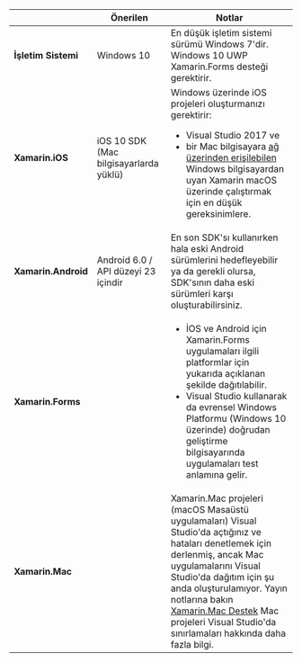 ||Önerilen|Notlar|
|---|---|---|
|**İşletim Sistemi**|Windows 10|En düşük işletim sistemi sürümü Windows 7'dir. Windows 10 UWP Xamarin.Forms desteği gerektirir.
|**Xamarin.iOS**|iOS 10 SDK (Mac bilgisayarlarda yüklü)|Windows üzerinde iOS projeleri oluşturmanızı gerektirir:<ul><li>Visual Studio 2017 ve</li><li>bir Mac bilgisayara <a href="~/ios/get-started/installation/windows/connecting-to-mac/index.md">ağ üzerinden erişilebilen</a> Windows bilgisayardan uyan Xamarin macOS üzerinde çalıştırmak için en düşük gereksinimlere.</li></ul>|
|**Xamarin.Android**|Android 6.0 / API düzeyi 23 içindir|En son SDK'sı kullanırken hala eski Android sürümlerini hedefleyebilir ya da gerekli olursa, SDK'sının daha eski sürümleri karşı oluşturabilirsiniz.|
|**Xamarin.Forms**||<ul><li>İOS ve Android için Xamarin.Forms uygulamaları ilgili platformlar için yukarıda açıklanan şekilde dağıtılabilir.</li><li>Visual Studio kullanarak da evrensel Windows Platformu (Windows 10 üzerinde) doğrudan geliştirme bilgisayarında uygulamaları test anlamına gelir.</li></ul>|
|**Xamarin.Mac**||Xamarin.Mac projeleri (macOS Masaüstü uygulamaları) Visual Studio'da açtığınız ve hataları denetlemek için derlenmiş, ancak Mac uygulamalarını Visual Studio'da dağıtım için şu anda oluşturulamıyor. Yayın notlarına bakın <a href="https://developer.xamarin.com/releases/vs/xamarin.vs_4/xamarin.vs_4.2/#Xamarin.Mac_minimum_support.">Xamarin.Mac Destek</a> Mac projeleri Visual Studio'da sınırlamaları hakkında daha fazla bilgi.|
